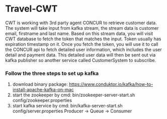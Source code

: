 # Travel-CWT
CWT is working with 3rd party agent CONCUR to retrieve customer data.
The system will take input from kafka stream, the stream data is customer email,
firstname and last name. Based on this stream data, you will visit CWT database to fetch
the token that matches the input. Token usually has expiration timestamp on it. Once you fetch the
token, you will use it to call the CONCUR api to fetch detailed user information,
which includes the user detail and payment data. This detailed user data will then be sent
out via kafka publisher so another service called CustomerSystem to subscribe.

### Follow the three steps to set up kafka
1. download binary package: https://www.conduktor.io/kafka/how-to-install-apache-kafka-on-mac
2. start the zookeeper by cmd: bin/zookeeper-server-start.sh config/zookeeper.properties
3. start kafka service by cmd: bin/kafka-server-start.sh config/server.properties
Producer -> Queue -> Consumer
